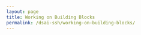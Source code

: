 ```yaml
---
layout: page
title: Working on Building Blocks
permalink: /dsai-ssh/working-on-building-blocks/
---
```

